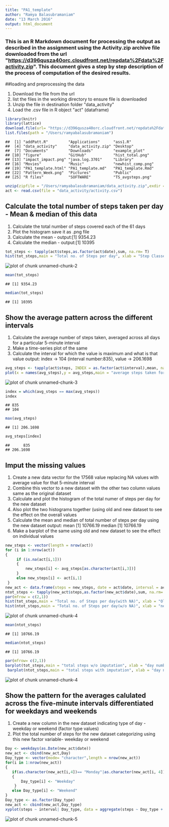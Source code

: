 ```yaml
---
title: "PA1_template"
author: "Ramya Balasubramaniam"
date: "13 March 2016"
output: html_document
---
```


### This is an R Markdown document for processing the output as described in the assignment using the Activity.zip archive file downloaded from the url "https://d396qusza40orc.cloudfront.net/repdata%2Fdata%2Factivity.zip". This document gives a step by step description of the process of computation of the desired results.

##loading and preprocessing the data
1. Download the file from the url
2. list the files in the working directory to ensure file is downloaded
3. Unzip the file in destination folder "data_activity"
4. Load the .csv file in R object "act" (dataframe)


```r
library(knitr)
library(lattice)
download.file(url= "https://d396qusza40orc.cloudfront.net/repdata%2Fdata%2Factivity.zip",destfile= "data_activity.zip",method = "curl")
list.files(path = "/Users/ramyabalasubramaniam")
```

```
##  [1] "addPatt.R"         "Applications"      "ass1.R"           
##  [4] "data_activity"     "data_activity.zip" "Desktop"          
##  [7] "Documents"         "Downloads"         "example_plot"     
## [10] "figure"            "GitHub"            "hist_total.png"   
## [13] "impact_impact.png" "java.log.3701"     "Library"          
## [16] "Movies"            "Music"             "newhist_comp.png" 
## [19] "PA1_template.html" "PA1_template.md"   "PA1_template.Rmd" 
## [22] "Pattern_Week.png"  "Pictures"          "Public"           
## [25] "R files"           "SOFTWARE"          "TS_avgsteps.png"
```

```r
unzip(zipfile = "/Users/ramyabalasubramaniam/data_activity.zip",exdir = "data_activity")
act <- read.csv(file = "data_activity/activity.csv")
```
## Calculate the total number of steps taken per day - Mean & median of this data
1. Calculate the total number of steps covered each of the 61 days
2. Plot the histogram save it as .png file
3. Calculate the mean - 
output:[1] 9354.23
4. Calculate the median -
output:[1] 10395


```r
tot_steps <- tapply(act$steps,as.factor(act$date),sum, na.rm= T)
hist(tot_steps,main = "Total no. of Steps per day", xlab = "Step Classes", ylab = "Frequency")
```

![plot of chunk unnamed-chunk-2](figure/unnamed-chunk-2-1.png)

```r
mean(tot_steps)
```

```
## [1] 9354.23
```

```r
median(tot_steps)
```

```
## [1] 10395
```
## Show the average pattern across the different intervals
1. Calculate the average number of steps taken, averaged across all days for a particular 5-minute interval
2. Make a time-series plot of the same
3. Calculate the interval for which the value is maximum and what is that value 
output: index -> 104 (interval number:835), value -> 206.1698 


```r
avg_steps <- tapply(act$steps, INDEX = as.factor(act$interval),mean, na.rm =T)
plot(x = names(avg_steps),y = avg_steps,main = "average steps taken for an interval", xlab = "interval no.", ylab = "average no. of steps", type= "l", pch = 3, lwd = 2,col ="blue")
```

![plot of chunk unnamed-chunk-3](figure/unnamed-chunk-3-1.png)

```r
index = which(avg_steps == max(avg_steps))
index
```

```
## 835 
## 104
```

```r
max(avg_steps)
```

```
## [1] 206.1698
```

```r
avg_steps[index]
```

```
##      835 
## 206.1698
```
## Imput the missing values
1. Create a new data vector for the 17568 value replacing NA values with average value for that 5-minute interval
2. Combine this vector to a new dataset with the other two column values same as the original dataset
3. Calculate and plot the histogram of the total numer of steps per day for the new dataset
4. Also plot the two histograms together (using old and new dataset to see the effect on the overall values
5. Calculate the mean and median of total number of steps per day using the new dataset
output: mean [1] 10766.19
median [1] 10766.19
6. Make a barplot of the same using old and new dataset to see the effect on individual values

```r
new_steps <- vector(length = nrow(act))
for (i in 1:nrow(act))
{
     if (is.na(act[i,1]))
     {
         new_steps[i] <- avg_steps[as.character(act[i,3])]
     }
     else new_steps[i] <- act[i,1]
 }
new_act <- data.frame(steps = new_steps, date = act$date, interval = act$interval)
ntot_steps <- tapply(new_act$steps,as.factor(new_act$date),sum, na.rm= T) 
par(mfrow = c(2,1))
hist(tot_steps,main = "Total no. of Steps per day(with NA)", xlab = "Old Step Classes", ylab = "Frequency")
hist(ntot_steps,main = "Total no. of Steps per day(w/o NA)", xlab = "new Step Classes", ylab = "Frequency")
```

![plot of chunk unnamed-chunk-4](figure/unnamed-chunk-4-1.png)

```r
mean(ntot_steps)
```

```
## [1] 10766.19
```

```r
median(ntot_steps)
```

```
## [1] 10766.19
```

```r
par(mfrow= c(2,1))
barplot(tot_steps,main = "total steps w/o imputation", xlab = "day number",ylab ="total steps per day")
 barplot(ntot_steps,main = "total steps with imputation", xlab = "day number",ylab ="total steps per day")
```

![plot of chunk unnamed-chunk-4](figure/unnamed-chunk-4-2.png)

## Show the pattern for the averages calulated across the five-minute intervals differentiated for weekdays and weekends
1. Create a new column in the new dataset indicating type of day - weekday or weekend (factor type values)
2. Plot the total number of steps for the new dataset categorizing using this new factor variable- weekday or weekend


```r
Day <- weekdays(as.Date(new_act$date))
new_act <- cbind(new_act,Day)
Day_type <- vector(mode= "character",length = nrow(new_act))
for(i in 1:nrow(new_act))
{
   if(as.character(new_act[i,4])== "Monday"|as.character(new_act[i, 4])=="Tuesday"|as.character(new_act[i,4])=="Wednesday"|as.character(new_act[i,4])=="Thrusday"|as.character(new_act[i,4])=="Friday")
   { 
   	   Day_type[i] <- "Weekday"
   	}
   else Day_type[i] <- "Weekend"
}
Day_type <- as.factor(Day_type)
new_act <- cbind(new_act,Day_type)
xyplot(steps ~ interval| Day_type, data = aggregate(steps ~ Day_type + interval, data = new_act, sum), type= "l",ylab = "no of steps", xlab ="interval number", main ="pattern over weekdays & weekends",layout = c(1,2))
```

![plot of chunk unnamed-chunk-5](figure/unnamed-chunk-5-1.png)

